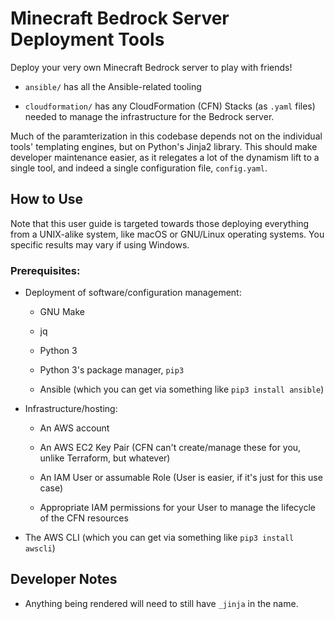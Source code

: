 Minecraft Bedrock Server Deployment Tools
=========================================

Deploy your very own Minecraft Bedrock server to play with friends!

- `ansible/` has all the Ansible-related tooling

- `cloudformation/` has any CloudFormation (CFN) Stacks (as `.yaml` files)
  needed to manage the infrastructure for the Bedrock server.

Much of the paramterization in this codebase depends not on the individual
tools' templating engines, but on Python's Jinja2 library. This should make
developer maintenance easier, as it relegates a lot of the dynamism lift to a
single tool, and indeed a single configuration file, `config.yaml`.

How to Use
----------

Note that this user guide is targeted towards those deploying everything from a
UNIX-alike system, like macOS or GNU/Linux operating systems. You specific
results may vary if using Windows.

### Prerequisites:

- Deployment of software/configuration management:

  - GNU Make

  - jq
  
  - Python 3

  - Python 3's package manager, `pip3`

  - Ansible (which you can get via something like `pip3 install ansible`)

- Infrastructure/hosting:

  - An AWS account

  - An AWS EC2 Key Pair (CFN can't create/manage these for you, unlike
    Terraform, but whatever)

  - An IAM User or assumable Role (User is easier, if it's just for this use
    case)

  - Appropriate IAM permissions for your User to manage the lifecycle of the CFN
    resources

- The AWS CLI (which you can get via something like `pip3 install awscli`)

Developer Notes
---------------

- Anything being rendered will need to still have `_jinja` in the name.
